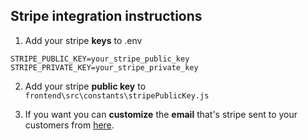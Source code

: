 ## Stripe integration instructions

1. Add your stripe **keys** to .env

```
STRIPE_PUBLIC_KEY=your_stripe_public_key
STRIPE_PRIVATE_KEY=your_stripe_private_key
```

2.  Add your stripe **public key** to `frontend\src\constants\stripePublicKey.js`

3.  If you want you can **customize** the **email** that's stripe sent to your customers from [here](https://dashboard.stripe.com/settings/branding).

